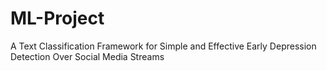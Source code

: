 # ML-Project
A Text Classification Framework for Simple and Effective Early Depression Detection Over Social Media Streams
